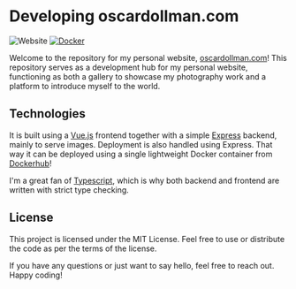 # Developing oscardollman.com

![Website](https://img.shields.io/website?url=https%3A%2F%2Foscardollman.com&label=Website)
[![Docker](https://badgen.net/badge/icon/docker?icon=docker&label)](https://hub.docker.com/repository/docker/redstarmy/oscar-dollman-web)

Welcome to the repository for my personal website, [oscardollman.com](https://oscardollman.com)! This repository serves as a development hub for my personal website, functioning as both a gallery to showcase my photography work and a platform to introduce myself to the world.

## Technologies
It is built using a [Vue.js](https://vuejs.org/) frontend together with a simple [Express](https://expressjs.com/) backend, mainly to serve images. Deployment is also handled using Express. That way it can be deployed using a single lightweight Docker container from [Dockerhub](https://hub.docker.com/repository/docker/redstarmy/oscar-dollman-web/general)! 

I'm a great fan of [Typescript](https://www.typescriptlang.org), which is why both backend and frontend are written with strict type checking.

## License 
This project is licensed under the MIT License. Feel free to use or distribute the code as per the terms of the license.

If you have any questions or just want to say hello, feel free to reach out. Happy coding!
